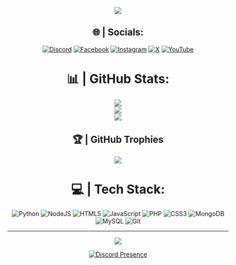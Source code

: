 <div align="center">
  
![](https://moe-counter.glitch.me/get/@4levy?theme=rule34)

## 🌐 | Socials:
[![Discord](https://img.shields.io/badge/Discord-%237289DA.svg?logo=discord&logoColor=white)](TSdpyMMfrU) [![Facebook](https://img.shields.io/badge/Facebook-%231877F2.svg?logo=Facebook&logoColor=white)](https://facebook.com/4levy) [![Instagram](https://img.shields.io/badge/Instagram-%23E4405F.svg?logo=Instagram&logoColor=white)](https://instagram.com/4levyz) [![X](https://img.shields.io/badge/X-black.svg?logo=X&logoColor=white)](https://x.com/4levyz) [![YouTube](https://img.shields.io/badge/YouTube-%23FF0000.svg?logo=YouTube&logoColor=white)](https://youtube.com/@4levy_z1) 

# 📊 | GitHub Stats:
![](https://github-readme-stats.vercel.app/api?username=4levy&theme=shadow_blue&hide_border=false&include_all_commits=false&count_private=false)<br/>
![](https://github-readme-streak-stats.herokuapp.com/?user=4levy&theme=shadow_blue&hide_border=false)<br/>
![](https://github-readme-stats.vercel.app/api/top-langs/?username=4levy&theme=shadow_blue&hide_border=false&include_all_commits=false&count_private=false&layout=compact)

## 🏆 | GitHub Trophies
![](https://github-profile-trophy.vercel.app/?username=4levy&theme=radical&no-frame=false&no-bg=true&margin-w=4)

# 💻 | Tech Stack:
![Python](https://img.shields.io/badge/python-3670A0?style=for-the-badge&logo=python&logoColor=ffdd54) ![NodeJS](https://img.shields.io/badge/node.js-6DA55F?style=for-the-badge&logo=node.js&logoColor=white) ![HTML5](https://img.shields.io/badge/html5-%23E34F26.svg?style=for-the-badge&logo=html5&logoColor=white) ![JavaScript](https://img.shields.io/badge/javascript-%23323330.svg?style=for-the-badge&logo=javascript&logoColor=%23F7DF1E) ![PHP](https://img.shields.io/badge/php-%23777BB4.svg?style=for-the-badge&logo=php&logoColor=white) ![CSS3](https://img.shields.io/badge/css3-%231572B6.svg?style=for-the-badge&logo=css3&logoColor=white) ![MongoDB](https://img.shields.io/badge/MongoDB-%234ea94b.svg?style=for-the-badge&logo=mongodb&logoColor=white) ![MySQL](https://img.shields.io/badge/mysql-4479A1.svg?style=for-the-badge&logo=mysql&logoColor=white) ![Git](https://img.shields.io/badge/git-%23F05033.svg?style=for-the-badge&logo=git&logoColor=white)

---
[![](https://visitcount.itsvg.in/api?id=4levy&icon=2&color=12)](https://visitcount.itsvg.in)

[![Discord Presence](https://lanyard.cnrad.dev/api/874898422233178142)](https://discord.com/users/874898422233178142)
</div>
